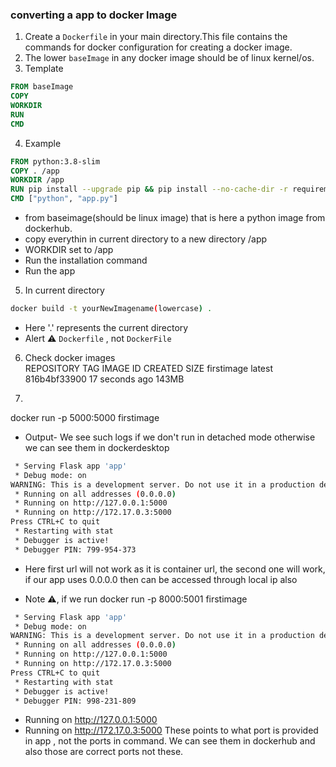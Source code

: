 ### converting a app to docker Image

1. Create a `Dockerfile` in your main directory.This file contains the commands for docker configuration for creating a docker image.
2. The lower `baseImage` in any docker image should be of linux kernel/os.
3. Template
```DockerFile
FROM baseImage
COPY
WORKDIR 
RUN 
CMD
```
4. Example
```DockerFile
FROM python:3.8-slim
COPY . /app
WORKDIR /app
RUN pip install --upgrade pip && pip install --no-cache-dir -r requirements.txt
CMD ["python", "app.py"]
```
- from baseimage(should be linux image) that is here a python image from dockerhub.
- copy everythin in current directory to a new directory /app
- WORKDIR set to /app
- Run the installation command
- Run the app

5. In current directory
```bash
docker build -t yourNewImagename(lowercase) .
```
- Here '.' represents the current directory
- Alert ⚠️ `Dockerfile` , not `DockerFile`

6. Check
docker images  
REPOSITORY               TAG       IMAGE ID       CREATED          SIZE
firstimage               latest    816b4bf33900   17 seconds ago   143MB

7. 
docker run -p 5000:5000  firstimage

- Output- We see such logs if we don't run in detached mode otherwise we can see them in dockerdesktop
```bash
 * Serving Flask app 'app'
 * Debug mode: on
WARNING: This is a development server. Do not use it in a production deployment. Use a production WSGI server instead.
 * Running on all addresses (0.0.0.0)
 * Running on http://127.0.0.1:5000
 * Running on http://172.17.0.3:5000
Press CTRL+C to quit
 * Restarting with stat
 * Debugger is active!
 * Debugger PIN: 799-954-373
```
- Here first url will not work as it is container url,
the second one will work, if our app uses 0.0.0.0 then can be accessed through local ip also

- Note ⚠️, if we run
docker run  -p 8000:5001  firstimage
```bash
 * Serving Flask app 'app'
 * Debug mode: on
WARNING: This is a development server. Do not use it in a production deployment. Use a production WSGI server instead.
 * Running on all addresses (0.0.0.0)
 * Running on http://127.0.0.1:5000
 * Running on http://172.17.0.3:5000
Press CTRL+C to quit
 * Restarting with stat
 * Debugger is active!
 * Debugger PIN: 998-231-809
```
* Running on http://127.0.0.1:5000 
* Running on http://172.17.0.3:5000
These points to what port is provided in app , not the ports in command. We can see them in dockerhub and also those are correct ports not  these.
